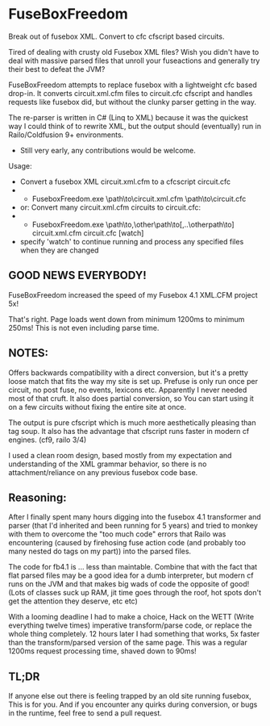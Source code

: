 FuseBoxFreedom
==============

Break out of fusebox XML. Convert to cfc cfscript based circuits.

Tired of dealing with crusty old Fusebox XML files?
Wish you didn't have to deal with massive parsed files that unroll your fuseactions
and generally try their best to defeat the JVM?

FuseBoxFreedom attempts to replace fusebox with a lightweight cfc based drop-in.
It converts circuit.xml.cfm files to circuit.cfc cfscript and handles requests like fusebox did,
but without the clunky parser getting in the way.

The re-parser is written in C# (Linq to XML) because it was the quickest way I could think of to rewrite XML,
but the output should (eventually) run in Railo/Coldfusion 9+ environments.

* Still very early, any contributions would be welcome.

Usage:
* Convert a fusebox XML circuit.xml.cfm to a cfcscript circuit.cfc
* * FuseboxFreedom.exe \path\to\circuit.xml.cfm \path\to\circuit.cfc
* or: Convert many circuit.xml.cfm circuits to circuit.cfc:
* * FuseboxFreedom.exe \path\to\,\other\path\to\[,..\otherpath\to] circuit.xml.cfm circuit.cfc [watch]
* specify 'watch' to continue running and process any specified files when they are changed

GOOD NEWS EVERYBODY!
----

FuseBoxFreedom increased the speed of my Fusebox 4.1 XML.CFM project 5x!

That's right. Page loads went down from minimum 1200ms to minimum 250ms! This is not even including parse time.


NOTES:
---
Offers backwards compatibility with a direct conversion,
but it's a pretty loose match that fits the way my site is set up.
Prefuse is only run once per circuit, no post fuse, no events, lexicons etc.
Apparently I never needed most of that cruft. It also does partial conversion,
so You can start using it on a few circuits without fixing the entire site at once.

The output is pure cfscript which is much more aesthetically pleasing than tag soup.
It also has the advantage that cfscript runs faster in modern cf engines. (cf9, railo 3/4)

I used a clean room design, based mostly from my expectation and understanding of the XML grammar behavior,
so there is no attachment/reliance on any previous fusebox code base.

Reasoning:
---
After I finally spent many hours digging into the fusebox 4.1 transformer and parser (that I'd inherited and been running for 5 years)
and tried to monkey with them to overcome the "too much code" errors that Railo was encountering (caused by firehosing fuse action code (and probably too many nested do tags on my part)) into the parsed files.

The code for fb4.1 is ... less than maintable.
Combine that with the fact that flat parsed files may be a good idea for a dumb interpreter,
but modern cf runs on the JVM and that makes big wads of code the opposite of good!
(Lots of classes suck up RAM, jit time goes through the roof, 
hot spots don't get the attention they deserve, etc etc)

With a looming deadline I had to make a choice, Hack on the WETT (Write everything twelve times) imperative
transform/parse code, or replace the whole thing completely. 12 hours later I had something that works, 5x
faster than the transform/parsed version of the same page. This was a regular 1200ms request processing time, shaved down to 90ms!

TL;DR
---
If anyone else out there is feeling trapped by an old site running fusebox, This is for you.
And if you encounter any quirks during conversion, or bugs in the runtime, feel free to send a pull request.
